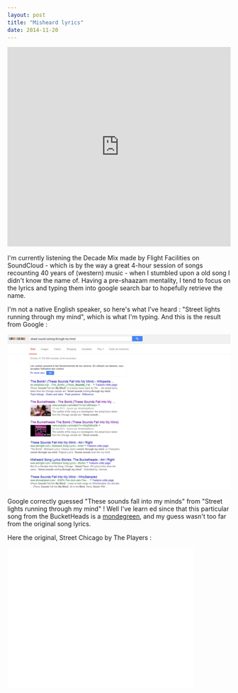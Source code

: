 ```yaml
---	
layout: post
title: "Misheard lyrics"
date: 2014-11-20
---
```


<iframe width="100%" height="450" scrolling="no" frameborder="no" src="https://w.soundcloud.com/player/?url=https%3A//api.soundcloud.com/playlists/3247313&amp;color=ff5500&amp;auto_play=false&amp;hide_related=false&amp;show_comments=true&amp;show_user=true&amp;show_reposts=false"></iframe>

I'm currently listening the Decade Mix made by Flight Facilities on SoundCloud - which is by the way a great 4-hour session of songs recounting 40 years of (western) music - when I stumbled upon a old song I didn't know the name of. Having a pre-shaazam mentality, I tend to focus on the lyrics and typing them into google search bar to hopefully retrieve the name.

I'm not a native English speaker, so here's what I've heard : "Street lights running through my mind", which is what I'm typing. And this is the result from Google :

![Results from google search](/assets/misheard-lyrics.PNG)



Google correctly guessed "These sounds fall into my minds" from "Street lights running through my mind" ! Well I've learn ed since that this particular song from the BucketHeads is a  [mondegreen](http://en.wikipedia.org/wiki/Mondegreen), and my guess wasn't too far from the original song lyrics.

Here the original, Street Chicago by The Players : 

<iframe width="420" height="315" src="//www.youtube.com/embed/HJMw8cUGjwI" frameborder="0" allowfullscreen></iframe>